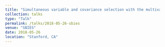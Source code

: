 ```yaml
---
title: "Simultaneous variable and covariance selection with the multivariate spike-and-slab LASSO"
collection: talks
type: "Talk"
permalink: /talks/2018-05-26-sbies
venue: "SBIES"
date: 2018-05-26
location: "Stanford, CA"
---
```

